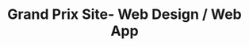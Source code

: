 ---
title: Grand Prix Site- Web Design / Web App
description: This is a tournament, a Grand Prix, for aspiring young/fresh stylists in Japan to be certified as a K.C. stylist, a high honor like getting noticed in Michelin Guide.  
bodyText: This is just currently a landing page only, while a full app is being created at this moment, as I have done the UIUX design and also taking the role of a front-end developer.  In taking the concept of M-1 Grand Prix (a famous MANZAI competition that is done annually for comedians), this event is for stylists who want to be certified as a K.C. stylist by posting their creative video of why one (or a group) is so special.  Every design in this website and also the app is the 'easy-to-understand' design since many stylists and beauticians in Japan lack skills in PCs or technical terms. 
img: KAMI-1.png
alt: KC
url: https://kami-1.com/
---